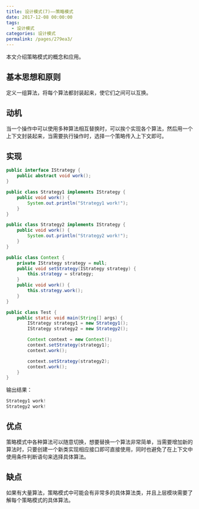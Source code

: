 ```yaml
---
title: 设计模式(7)——策略模式
date: 2017-12-08 00:00:00
tags: 
  - 设计模式
categories: 设计模式
permalink: /pages/279ea3/
---
```


本文介绍策略模式的概念和应用。

<!--more-->

## 基本思想和原则

定义一组算法，将每个算法都封装起来，使它们之间可以互换。

## 动机

当一个操作中可以使用多种算法相互替换时，可以挨个实现各个算法，然后用一个上下文封装起来，当需要执行操作时，选择一个策略传入上下文即可。

## 实现

```Java
public interface IStrategy {
    public abstract void work();
}

public class Strategy1 implements IStrategy {
    public void work() {
        System.out.println("Strategy1 work!");
    }
}

public class Strategy2 implements IStrategy {
    public void work() {
        System.out.println("Strategy2 work!");
    }
}

public class Context {
    private IStrategy strategy = null;
    public void setStrategy(IStrategy strategy) {
        this.strategy = strategy;
    }
    public void work() {
        this.strategy.work();
    }
}

public class Test {
    public static void main(String[] args) {
        IStrategy strategy1 = new Strategy1();
        IStrategy strategy2 = new Strategy2();

        Context context = new Context();
        context.setStrategy(strategy1);
        context.work();

        context.setStrategy(strategy2);
        context.work();
    }
}
```

输出结果：

```Java
Strategy1 work!
Strategy2 work!
```

## 优点

策略模式中各种算法可以随意切换，想要替换一个算法非常简单，当需要增加新的算法时，只要创建一个新类实现相应接口即可直接使用，同时也避免了在上下文中使用条件判断语句来选择具体算法。

## 缺点

如果有大量算法，策略模式中可能会有非常多的具体算法类，并且上层模块需要了解每个策略模式的具体算法。